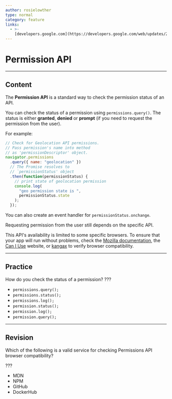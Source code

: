 ```yaml
---
author: rosielowther
type: normal
category: feature
links:
  - >-
    [developers.google.com](https://developers.google.com/web/updates/2015/04/permissions-api-for-the-web){website}
---
```


# Permission API


---

## Content

The **Permission API** is a standard way to check the permission status of an API.

You can check the status of a permission using `permissions.query()`. The status is either **granted**, **denied** or **prompt** (if you need to request the permission from the user).

For example:

```js
// Check for Geolocation API permissions.
// Pass permission's name into method
// as 'permissionDescriptor' object.
navigator.permissions
  .query({ name: "geolocation" })
  // The Promise resolves to
  // `permissionStatus' object
  .then(function(permissionStatus) {
    // print state of geolocation permission
    console.log(
      "geo permission state is ",
      permissionStatus.state
    );
  });
```

You can also create an event handler for `permissionStatus.onchange`.

Requesting permission from the user still depends on the specific API.

This API's availability is limited to some specific browsers. To ensure that your app will run without problems, check the [Mozilla documentation](https://developer.mozilla.org/en-US/docs/Web/API/Permissions_API#Permissions_interface), the [Can I Use](https://caniuse.com/#feat=permissions-api) website, or [kangax](https://kangax.github.io/) to verify browser compatibility.


---

## Practice

How do you check the status of a permission? ???

- `permissions.query();`
- `permissions.status();`
- `permissions.log();`
- `permission.status();`
- `permission.log();`
- `permission.query();`


---

## Revision

Which of the following is a valid service for checking Permissions API browser compatibility?

???

- MDN
- NPM
- GitHub
- DockerHub

